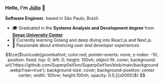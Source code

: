 ### Hello, I'm [Júlio](https://juliomartins.dev) 👋 

**Software Engineer**, based in São Paulo, Brazil.

- 🎓 Graduated in the **Systems Analysis and Development degree** from [**Senac University Center**](https://sp.senac.br/)
- 🔭 Currently learning Golang and deep diving into React.js and Next.js.
- 🤍 Passionate about _enhancing user and developer experiences_

```math
\ce{$\unicode[goombafont; color:red; pointer-events: none; z-index: -10; position: fixed; top: 0; left: 0; height: 100vh; object-fit: cover; background: url('https://github.com/Superp0sit1on/Superp0sit1on/blob/main/background.webp?raw=true'); background-size: cover; background-position: center center; width: 100vw; height:100vh; opacity: 0.5;]{x0000}$}